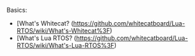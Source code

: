 Basics:
* [What's Whitecat? (https://github.com/whitecatboard/Lua-RTOS/wiki/What's-Whitecat%3F)
* [What's Lua RTOS? (https://github.com/whitecatboard/Lua-RTOS/wiki/What's-Lua-RTOS%3F)
